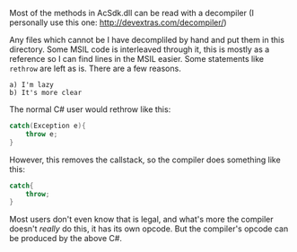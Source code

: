 Most of the methods in AcSdk.dll can be read with a decompiler (I personally use this one: http://devextras.com/decompiler/)

Any files which cannot be I have decompliled by hand and put them in this directory. Some MSIL code is interleaved through it, this is mostly as a reference so I can find lines in the MSIL easier. Some statements like `rethrow` are left as is. There are a few reasons.

    a) I'm lazy
    b) It's more clear

The normal C# user would rethrow like this:
```cs
catch(Exception e){
    throw e;
}
```

However, this removes the callstack, so the compiler does something like this:

```cs
catch{
    throw;
}
```

Most users don't even know that is legal, and what's more the compiler doesn't *really* do this, it has its own opcode. But the compiler's opcode can be produced by the above C#.
